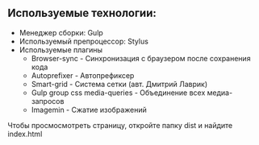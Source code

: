 ## Используемые технологии:

* Менеджер сборки: Gulp
* Используемый препроцессор: Stylus
* Используемые плагины
  * Browser-sync - Синхронизация с браузером после сохранения кода
  * Autoprefixer - Автопрефиксер
  * Smart-grid - Система сетки (авт. Дмитрий Лаврик)
  * Gulp group css media-queries - Объединение всех медиа-запросов
  * Imagemin - Сжатие изображений

Чтобы просмосмотреть страницу, откройте папку dist и найдите index.html 
